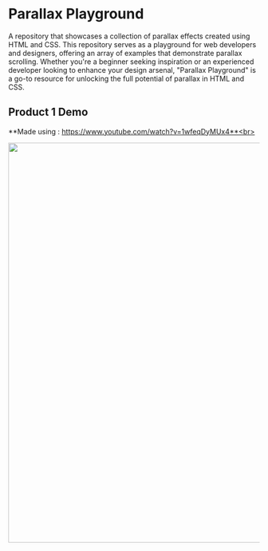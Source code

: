 # Parallax Playground

A  repository that showcases a collection of  parallax effects created using HTML and CSS. This repository serves as a playground for web developers and designers, offering an array of examples that demonstrate parallax scrolling. Whether you're a beginner seeking inspiration or an experienced developer looking to enhance your design arsenal, "Parallax Playground" is a go-to resource for unlocking the full potential of parallax in HTML and CSS.

## Product 1 Demo
**Made using : https://www.youtube.com/watch?v=1wfeqDyMUx4**<br>

<img src="https://github.com/NebulaTris/parallax_playground/assets/94922914/0f382184-23f4-4e6b-9c57-a7ec46acb985" width="800">
